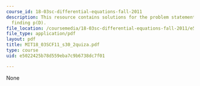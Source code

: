 ```yaml
---
course_id: 18-03sc-differential-equations-fall-2011
description: This resource contains solutions for the problem statements related to
  finding p(D).
file_location: /coursemedia/18-03sc-differential-equations-fall-2011/e5022425b78d559eba7c9b6738dc7f01_MIT18_03SCF11_s30_2quiza.pdf
file_type: application/pdf
layout: pdf
title: MIT18_03SCF11_s30_2quiza.pdf
type: course
uid: e5022425b78d559eba7c9b6738dc7f01

---
```

None